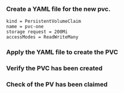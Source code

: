 ### Create a YAML file for the new pvc. 
	kind = PersistentVolumeClaim 
	name = pvc-one 
	storage request = 200Mi 
	accessModes = ReadWriteMany 

### Apply the YAML file to create the PVC
### Verify the PVC has been created
### Check of the PV has been claimed

